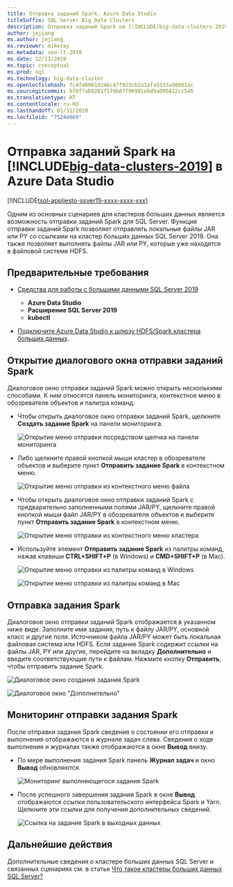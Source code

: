 ```yaml
---
title: Отправка заданий Spark. Azure Data Studio
titleSuffix: SQL Server Big Data Clusters
description: Отправка заданий Spark на [!INCLUDE[big-data-clusters-2019](../includes/ssbigdataclusters-ss-nover.md)] в Azure Data Studio.
author: jejiang
ms.author: jejiang
ms.reviewer: mikeray
ms.metadata: seo-lt-2019
ms.date: 12/13/2019
ms.topic: conceptual
ms.prod: sql
ms.technology: big-data-cluster
ms.openlocfilehash: fc4f40981d246c47f923cb2a1afa5533a98081ac
ms.sourcegitcommit: b78f7ab9281f570b87f96991ebd9a095812cc546
ms.translationtype: HT
ms.contentlocale: ru-RU
ms.lasthandoff: 01/31/2020
ms.locfileid: "75244069"
---
```

# <a name="submit-spark-jobs-on-big-data-clusters-2019-in-azure-data-studio"></a>Отправка заданий Spark на [!INCLUDE[big-data-clusters-2019](../includes/ssbigdataclusters-ss-nover.md)] в Azure Data Studio

[!INCLUDE[tsql-appliesto-ssver15-xxxx-xxxx-xxx](../includes/tsql-appliesto-ssver15-xxxx-xxxx-xxx.md)]

Одним из основных сценариев для кластеров больших данных является возможность отправки заданий Spark для SQL Server. Функция отправки заданий Spark позволяет отправлять локальные файлы JAR или PY со ссылками на кластер больших данных SQL Server 2019. Она также позволяет выполнять файлы JAR или PY, которые уже находятся в файловой системе HDFS. 

## <a name="prerequisites"></a>Предварительные требования

- [Средства для работы с большими данными SQL Server 2019](deploy-big-data-tools.md)
   - **Azure Data Studio**
   - **Расширение SQL Server 2019**
   - **kubectl**

- [Подключите Azure Data Studio к шлюзу HDFS/Spark кластера больших данных](connect-to-big-data-cluster.md).

## <a name="open-spark-job-submission-dialog"></a>Открытие диалогового окна отправки заданий Spark

Диалоговое окно отправки заданий Spark можно открыть несколькими способами. К ним относятся панель мониторинга, контекстное меню в обозревателе объектов и палитра команд.

- Чтобы открыть диалоговое окно отправки заданий Spark, щелкните **Создать задание Spark** на панели мониторинга.

    ![Открытие меню отправки посредством щелчка на панели мониторинга](./media/submit-spark-job/new-spark-job.png)

- Либо щелкните правой кнопкой мыши кластер в обозревателе объектов и выберите пункт **Отправить задание Spark** в контекстном меню.

    ![Открытие меню отправки из контекстного меню файла](./media/submit-spark-job/submit-spark-job-1.png)


- Чтобы открыть диалоговое окно отправки заданий Spark с предварительно заполненными полями JAR/PY, щелкните правой кнопкой мыши файл JAR/PY в обозревателе объектов и выберите пункт **Отправить задание Spark** в контекстном меню.  

    ![Открытие меню отправки из контекстного меню кластера](./media/submit-spark-job/submit-spark-job.png)

- Используйте элемент **Отправить задание Spark** из палитры команд, нажав клавиши **CTRL+SHIFT+P** (в Windows) и **CMD+SHIFT+P** (в Mac).

    ![Открытие меню отправки из палитры команд в Windows](./media/submit-spark-job/submit-spark-job-3.png)

    ![Открытие меню отправки из палитры команд в Mac](./media/submit-spark-job/submit-spark-job-4.png)
  
 
## <a name="submit-spark-job"></a>Отправка задания Spark 

Диалоговое окно отправки заданий Spark отображается в указанном ниже виде. Заполните имя задания, путь к файлу JAR/PY, основной класс и другие поля. Источником файла JAR/PY может быть локальная файловая система или HDFS. Если задание Spark содержит ссылки на файлы JAR, PY или другие, перейдите на вкладку **Дополнительно** и введите соответствующие пути к файлам. Нажмите кнопку **Отправить**, чтобы отправить задание Spark.

![Диалоговое окно создания задания Spark](./media/submit-spark-job/submit-spark-job-section.png)

![Диалоговое окно "Дополнительно"](./media/submit-spark-job/submit-spark-job-section-1.png)

## <a name="monitor-spark-job-submission"></a>Мониторинг отправки задания Spark

После отправки задания Spark сведения о состоянии его отправки и выполнения отображаются в журнале задач слева. Сведения о ходе выполнения и журналах также отображаются в окне **Вывод** внизу.

- По мере выполнения задания Spark панель **Журнал задач** и окно **Вывод** обновляются.

    ![Мониторинг выполняющегося задания Spark](./media/submit-spark-job/monitor-spark-job-submission.png)

- После успешного завершения задания Spark в окне **Вывод** отображаются ссылки пользовательского интерфейса Spark и Yarn. Щелкните эти ссылки для получения дополнительных сведений.

    ![Ссылка на задание Spark в выходных данных](./media/submit-spark-job/monitor-spark-job-submission-2.png)

## <a name="next-steps"></a>Дальнейшие действия

Дополнительные сведения о кластере больших данных SQL Server и связанных сценариях см. в статье [Что такое кластеры больших данных SQL Server?](big-data-cluster-overview.md)